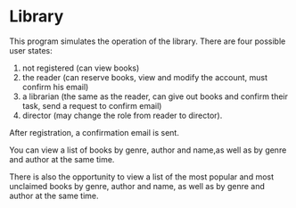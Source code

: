 # Library

This program simulates the operation of the library.
There are four possible user states:
1) not registered (can view books)
2) the reader (can reserve books, view and modify the account, must confirm his email)
3) a librarian (the same as the reader, can give out books and confirm their task, send
a request to confirm email)
4) director (may change the role from reader to director).

After registration, a confirmation email is sent.

You can view a list of books by genre, author and name,as well as by genre and author 
at the same time.

There is also the opportunity to view a list of the most popular and most unclaimed 
books by genre, author and name, as well as by genre and author at the same time.
